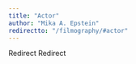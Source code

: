 ```yaml
---
title: "Actor"
author: "Mika A. Epstein"
redirectto: "/filmography/#actor"
---
```


Redirect Redirect